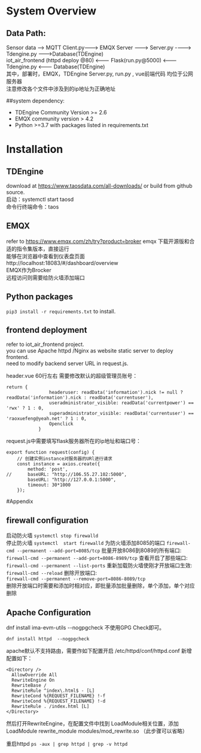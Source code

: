 # System Overview
## Data Path:
Sensor data --> MQTT Client.py---> EMQX Server ---> Server.py ----> Tdengine.py --->Database(TDEngine)  
iot_air_frontend (httpd deploy @80) <--- Flask(run.py@5000)   <--- Tdengine.py <--- Database(TDEngine)  
其中，部署时，EMQX，TDEngine Server.py, run.py , vue前端代码 均位于公网服务器  
注意修改各个文件中涉及到的ip地址为正确地址

##system dependency:
 - TDEngine Community Version >= 2.6
 - EMQX community version > 4.2
 - Python >=3.7 with packages listed in requirements.txt

# Installation
## TDEngine
download at https://www.taosdata.com/all-downloads/ or build from github source.  
启动：systemctl start taosd  
命令行终端命令：taos  

## EMQX
refer to https://www.emqx.com/zh/try?product=broker
emqx 下载开源版和合适的指令集版本，直接运行  
能够在浏览器中查看到仪表盘页面http://localhost:18083/#/dashboard/overview  
EMQX作为Brocker  
远程访问则需要给防火墙添加端口

## Python packages
```pip3 install -r requirements.txt``` to install.
## frontend deployment
refer to iot_air_frontend project.  
you can use Apache httpd /Nginx as website static server to deploy frontend.  
need to modify backend server URL in request.js. 

header.vue 60行左右 需要修改默认的超级管理员账号：  
```
return {
				headeruser: readData('information').nick != null ? readData('information').nick : readData('currentuser'),
				useradministrator_visible: readData('currentpower') == 'rwx' ? 1 : 0,
				superadministrator_visible: readData('currentuser') == 'raoxuefeng@yeah.net' ? 1 : 0,
				Openclick
			}
```
request.js中需要填写flask服务器所在的ip地址和端口号：  
```
export function request(config) {
	// 创建实例instance对服务器的URl进行请求
	const instance = axios.create({
		method: 'post',
//		baseURL: "http://106.55.27.102:5000",
		baseURL: "http://127.0.0.1:5000",
		timeout: 30*1000
	});
```
#Appendix
## firewall configuration
启动防火墙
```systemctl stop firewalld```  
停止防火墙
```systemctl  start firewalld``` 
为防火墙添加8085的端口
```firewall-cmd --permanent --add-port=8085/tcp```
批量开放8086到8089的所有端口: 
```firewall-cmd --permanent --add-port=8086-8989/tcp```
查看开启了那些端口:
```firewall-cmd --permanent --list-ports```
重新加载防火墙使刚才开放端口生效:  
```firewall-cmd --reload```
删除开放端口:  
```firewall-cmd --permanent --remove-port=8086-8089/tcp```   
删除开放端口时需要和添加时相对应，即批量添加批量删除，单个添加，单个对应删除  
## Apache Configuration
dnf  install ima-evm-utils --nogpgcheck
不使用GPG Check即可。

```dnf install httpd  --nogpgcheck```

apache默认不支持路由，需要作如下配置开启
/etc/httpd/conf/httpd.conf
新增<Directory />配置如下：
```
<Directory />
  AllowOverride All
  RewriteEngine On
  RewriteBase /
  RewriteRule ^index\.html$ - [L]
  RewriteCond %{REQUEST_FILENAME} !-f
  RewriteCond %{REQUEST_FILENAME} !-d
  RewriteRule . /index.html [L]
</Directory>
```
然后打开RewriteEngine，在配置文件中找到 LoadModule相关位置，添加
LoadModule rewrite_module modules/mod_rewrite.so （此步骤可以省略）

重启httpd
```ps -aux | grep httpd | grep -v httpd```
